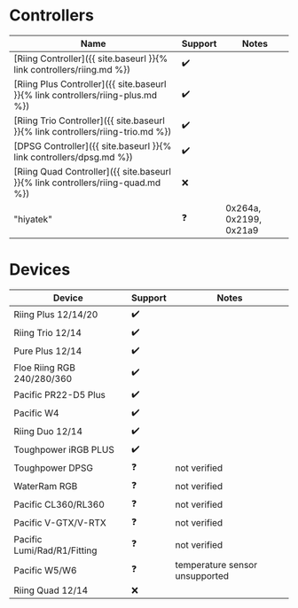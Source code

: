# Controllers

| Name                                                                            | Support            | Notes                               |
|---------------------------------------------------------------------------------|--------------------|-------------------------------------|
| [Riing Controller]({{ site.baseurl }}{% link controllers/riing.md %})           | :heavy_check_mark: |                                     |
| [Riing Plus Controller]({{ site.baseurl }}{% link controllers/riing-plus.md %}) | :heavy_check_mark: |                                     |
| [Riing Trio Controller]({{ site.baseurl }}{% link controllers/riing-trio.md %}) | :heavy_check_mark: |                                     |
| [DPSG Controller]({{ site.baseurl }}{% link controllers/dpsg.md %})             | :heavy_check_mark: |                                     |
| [Riing Quad Controller]({{ site.baseurl }}{% link controllers/riing-quad.md %}) | :x:                |                                     |
| "hiyatek"                                                                       | :question:         | 0x264a, 0x2199, 0x21a9              |

# Devices

| Device                      | Support            | Notes                          |
|-----------------------------|--------------------|--------------------------------|
| Riing Plus 12/14/20         | :heavy_check_mark: |                                |
| Riing Trio 12/14            | :heavy_check_mark: |                                |
| Pure Plus 12/14             | :heavy_check_mark: |                                |
| Floe Riing RGB 240/280/360  | :heavy_check_mark: |                                |
| Pacific PR22-D5 Plus        | :heavy_check_mark: |                                |
| Pacific W4                  | :heavy_check_mark: |                                |
| Riing Duo 12/14             | :heavy_check_mark: |                                |
| Toughpower iRGB PLUS        | :heavy_check_mark: |                                |
| Toughpower DPSG             | :question:         | not verified                   |
| WaterRam RGB                | :question:         | not verified                   |
| Pacific CL360/RL360         | :question:         | not verified                   |
| Pacific V-GTX/V-RTX         | :question:         | not verified                   |
| Pacific Lumi/Rad/R1/Fitting | :question:         | not verified                   |
| Pacific W5/W6               | :question:         | temperature sensor unsupported |
| Riing Quad 12/14            | :x:                |                                |
